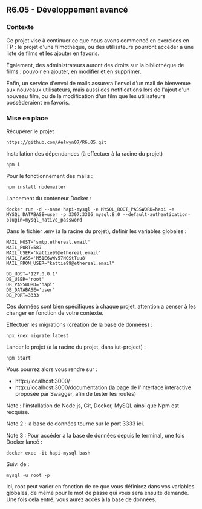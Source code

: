 ## R6.05 - Développement avancé

### Contexte

Ce projet vise à continuer ce que nous avons commencé en exercices en TP : le projet d'une filmothèque, ou des utilisateurs pourront accéder à une liste de films et les ajouter en favoris.

Également, des administrateurs auront des droits sur la bibliothèque de films : pouvoir en ajouter, en modifier et en supprimer.

Enfin, un service d'envoi de mails assurera l'envoi d'un mail de bienvenue aux nouveaux utilisateurs, mais aussi des notifications lors de l'ajout d'un nouveau film, ou de la modification d'un film que les utilisateurs possèderaient en favoris.

### Mise en place

Récupérer le projet

```
https://github.com/Aelwyn07/R6.05.git
```

Installation des dépendances (à effectuer à la racine du projet)

```
npm i
```

Pour le fonctionnement des mails : 

```
npm install nodemailer
```

Lancement du conteneur Docker : 

```
docker run -d --name hapi-mysql -e MYSQL_ROOT_PASSWORD=hapi -e MYSQL_DATABASE=user -p 3307:3306 mysql:8.0 --default-authentication-plugin=mysql_native_password
```

Dans le fichier .env (à la racine du projet), définir les variables globales : 

```
MAIL_HOST='smtp.ethereal.email'
MAIL_PORT=587
MAIL_USER='kattie99@ethereal.email'
MAIL_PASS='M51E6wWv57NGStTuu8'
MAIL_FROM_USER="kattie99@ethereal.email"

DB_HOST='127.0.0.1'   
DB_USER='root'        
DB_PASSWORD='hapi'    
DB_DATABASE='user'    
DB_PORT=3333
```

Ces données sont bien spécifiques à chaque projet, attention a penser à les changer en fonction de votre contexte.

Effectuer les migrations (création de la base de données) : 
```
npx knex migrate:latest
```


Lancer le projet (à la racine du projet, dans iut-project) :

```
npm start
```

Vous pourrez alors vous rendre sur : 

  - http://localhost:3000/
  - http://localhost:3000/documentation  (la page de l'interface interactive proposée par Swagger, afin de tester les routes)

Note : l'installation de Node.js, Git, Docker, MySQL ainsi que Npm est recquise. 

Note 2 : la base de données tourne sur le port 3333 ici.

Note 3 : Pour accéder à la base de données depuis le terminal, une fois Docker lancé : 

```
docker exec -it hapi-mysql bash
```

Suivi de : 

```
mysql -u root -p
```
Ici, root peut varier en fonction de ce que vous définirez dans vos variables globales, de même pour le mot de passe qui vous sera ensuite demandé. Une fois cela entré, vous aurez accès à la base de données.
